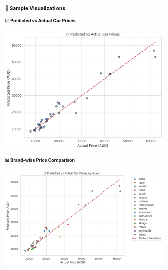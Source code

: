 ### 📸 Sample Visualizations

#### 📈 Predicted vs Actual Car Prices
![Actual vs Predicted](1.png)

#### 📊 Brand-wise Price Comparison
![Brand Prices](2.png)
